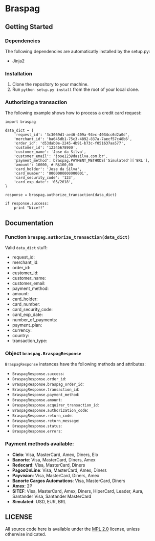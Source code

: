# Braspag

## Getting Started

### Dependencies

The following dependencies are automaticatly installed by the setup.py:

* Jinja2

### Installation

1. Clone the repository to your machine.
2. Run `python setup.py install` from the root of your local clone.

### Authorizing a transaction

The following example shows how to process a credit card request:

    import braspag
    
    data_dict = {
        'request_id': '3c3069d1-ae46-409a-94ec-4034cc6d2a0d',
        'merchant_id': 'ba645db1-75c3-4892-837a-7aecf57c48b6',
        'order_id': 'd53dab0e-2245-4b91-b73c-f051637aa577',
        'customer_id': '12345678900', 
        'customer_name': 'Jose da Silva',
        'customer_email': 'jose123@dasilva.com.br',
        'payment_method': braspag.PAYMENT_METHODS['Simulated']['BRL'],
        'amount': 10000, # R$100,00
        'card_holder': 'Jose da Silva',
        'card_number': '0000000000000001',
        'card_security_code': '123',
        'card_exp_date': '05/2018',
    }

    response = braspag.authorize_transaction(data_dict)
    
    if response.success:
        print "Nice!!"
        
## Documentation

### Function `braspag.authorize_transaction(data_dict)`

Valid `data_dict` stuff:

 * request\_id: 
 * merchant\_id:
 * order\_id:
 * customer\_id:
 * customer\_name:
 * customer\_email:
 * payment\_method:
 * amount:
 * card\_holder:
 * card\_number:
 * card\_security_code:
 * card\_exp_date:
 * number\_of\_payments:
 * payment\_plan:
 * currency:
 * country:
 * transaction\_type:
 
### Object `braspag.BraspagResponse`

`BraspagResponse` instances have the following methods and attributes:

 * `BraspagResponse.success`: 
 * `BraspagResponse.order_id`: 
 * `BraspagResponse.braspag_order_id`: 
 * `BraspagResponse.transaction_id`: 
 * `BraspagResponse.payment_method`: 
 * `BraspagResponse.amount`: 
 * `BraspagResponse.acquirer_transaction_id`: 
 * `BraspagResponse.authorization_code`: 
 * `BraspagResponse.return_code`: 
 * `BraspagResponse.return_message`: 
 * `BraspagResponse.status`: 
 * `BraspagResponse.errors`: 
 
### Payment methods available:

* __Cielo__: Visa, MasterCard, Amex, Diners, Elo
* __Banorte__: Visa, MasterCard, Diners, Amex
* __Redecard__: Visa, MasterCard, Diners
* __PagosOnLine__: Visa, MasterCard, Amex, Diners
* __Payvision__: Visa, MasterCard, Diners, Amex
* __Banorte Cargos Automaticos__: Visa, MasterCard, Diners
* __Amex__: 2P
* __SITEF__: Visa, MasterCard, Amex, Diners, HiperCard, Leader, Aura, Santander Visa, Santander MasterCard
* __Simulated__: USD, EUR, BRL

## LICENSE

All source code here is available under the [MPL 2.0][] license, unless
otherwise indicated.

  [MPL 2.0]: https://mozilla.org/MPL/2.0/
